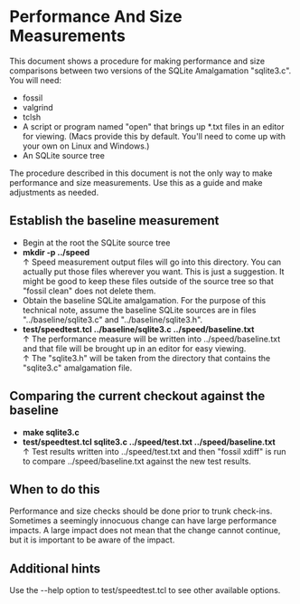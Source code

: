 # Performance And Size Measurements

This document shows a procedure for making performance and size
comparisons between two versions of the SQLite Amalgamation "sqlite3.c".
You will need:

  *  fossil
  *  valgrind
  *  tclsh
  *  A script or program named "open" that brings up *.txt files in an
     editor for viewing.  (Macs provide this by default.  You'll need to
     come up with your own on Linux and Windows.)
  *  An SQLite source tree

The procedure described in this document is not the only way to make
performance and size measurements.  Use this as a guide and make
adjustments as needed.

## Establish the baseline measurement

  *  Begin at the root the SQLite source tree
  *  <b>mkdir -p ../speed</b> <br>
      &uarr;  Speed measurement output files will go into this directory.
     You can actually put those files wherever you want.  This is just a
     suggestion.  It might be good to keep these files outside of the
     source tree so that "fossil clean" does not delete them.
  *  Obtain the baseline SQLite amalgamation.  For the purpose of this
     technical note, assume the baseline SQLite sources are in files
     "../baseline/sqlite3.c" and "../baseline/sqlite3.h".
  *  <b>test/speedtest.tcl ../baseline/sqlite3.c ../speed/baseline.txt</b> <br>
     &uarr; The performance measure will be written into ../speed/baseline.txt
     and that file will be brought up in an editor for easy viewing. <br>
     &uarr; The "sqlite3.h" will be taken from the directory that contains
     the "sqlite3.c" amalgamation file.

## Comparing the current checkout against the baseline

  *  <b>make sqlite3.c</b>
  *  <b>test/speedtest.tcl sqlite3.c ../speed/test.txt ../speed/baseline.txt</b> <br>
     &uarr; Test results written into ../speed/test.txt and then
     "fossil xdiff" is run to compare ../speed/baseline.txt against
     the new test results.

## When to do this

Performance and size checks should be done prior to trunk check-ins.
Sometimes a seemingly innocuous change can have large performance
impacts.  A large impact does not mean that the change cannot continue,
but it is important to be aware of the impact.

## Additional hints

Use the --help option to test/speedtest.tcl to see other available options.
